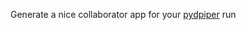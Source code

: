 Generate a nice collaborator app for your [pydpiper](https://github.com/Mouse-Imaging-Centre/pydpiper) run